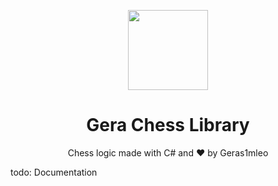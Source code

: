 <p align="center">
  <img width="128" align="center" src="https://github.com/Geras1mleo/ChessOld/blob/master/ChessScreenshots/knight.png">
</p>
<h1 align="center">Gera Chess Library</h1>
<div>
	<p align="center">
	  Chess logic made with C# and &hearts; by Geras1mleo
	</p>
</div>

todo: Documentation
